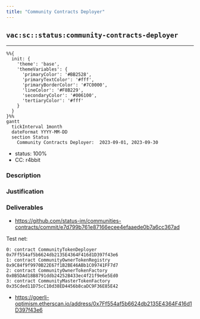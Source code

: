 ```yaml
---
title: "Community Contracts Deployer"
---
```

## `vac:sc::status:community-contracts-deployer`
---

```mermaid
%%{ 
  init: { 
    'theme': 'base', 
    'themeVariables': { 
      'primaryColor': '#BB2528', 
      'primaryTextColor': '#fff', 
      'primaryBorderColor': '#7C0000', 
      'lineColor': '#F8B229', 
      'secondaryColor': '#006100', 
      'tertiaryColor': '#fff' 
    } 
  } 
}%%
gantt
  tickInterval 1month
  dateFormat YYYY-MM-DD 
  section Status
    Community Contracts Deployer:  2023-09-01, 2023-09-30
```

- status: 100%
- CC: r4bbit

### Description


### Justification


### Deliverables

* https://github.com/status-im/communities-contracts/commit/e7d799b761e87166ecee4efaaede0b7a6cc367ad

Test net:

```
0: contract CommunityTokenDeployer 0x7Ff554af5b6624db2135E4364F416d1D397f43e6
1: contract CommunityOwnerTokenRegistry 0x9C84f9f9970B22E67f1B2BE46ABb1C09741FF7d7
2: contract CommunityOwnerTokenFactory 0x0B5DAd18B8791ddb24252B433ec4f21f9e6e5Ed0
3: contract CommunityMasterTokenFactory 0x35Cded11D75cC10d38ED4456b8caDC9F36E85E42
```

* https://goerli-optimism.etherscan.io/address/0x7Ff554af5b6624db2135E4364F416d1D397f43e6


